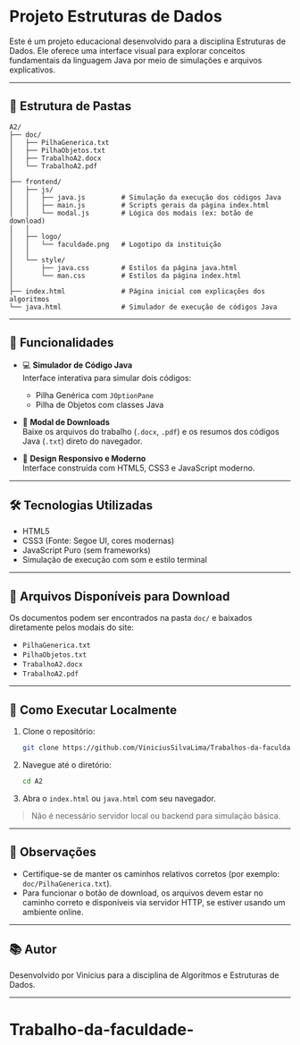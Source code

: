 # Projeto Estruturas de Dados 

Este é um projeto educacional desenvolvido para a disciplina Estruturas de Dados. Ele oferece uma interface visual para explorar conceitos fundamentais da linguagem Java por meio de simulações e arquivos explicativos.

---

## 📁 Estrutura de Pastas

```
A2/
├── doc/
│   ├── PilhaGenerica.txt
│   ├── PilhaObjetos.txt
│   ├── TrabalhoA2.docx
│   └── TrabalhoA2.pdf
│
├── frontend/
│   ├── js/
│   │   ├── java.js         # Simulação da execução dos códigos Java
│   │   ├── main.js         # Scripts gerais da página index.html
│   │   └── modal.js        # Lógica dos modais (ex: botão de download)
│   │
│   ├── logo/
│   │   └── faculdade.png   # Logotipo da instituição
│   │
│   └── style/
│       ├── java.css        # Estilos da página java.html
│       └── man.css         # Estilos da página index.html
│
├── index.html              # Página inicial com explicações dos algoritmos
└── java.html               # Simulador de execução de códigos Java
```

---

## 🚀 Funcionalidades

- 💻 **Simulador de Código Java**  
  Interface interativa para simular dois códigos:
  - Pilha Genérica com `JOptionPane`
  - Pilha de Objetos com classes Java

- 🧾 **Modal de Downloads**  
  Baixe os arquivos do trabalho (`.docx`, `.pdf`) e os resumos dos códigos Java (`.txt`) direto do navegador.

- 🎨 **Design Responsivo e Moderno**  
  Interface construída com HTML5, CSS3 e JavaScript moderno.

---

## 🛠️ Tecnologias Utilizadas

- HTML5
- CSS3 (Fonte: Segoe UI, cores modernas)
- JavaScript Puro (sem frameworks)
- Simulação de execução com som e estilo terminal

---

## 📄 Arquivos Disponíveis para Download

Os documentos podem ser encontrados na pasta `doc/` e baixados diretamente pelos modais do site:

- `PilhaGenerica.txt`
- `PilhaObjetos.txt`
- `TrabalhoA2.docx`
- `TrabalhoA2.pdf`

---

## 🧪 Como Executar Localmente

1. Clone o repositório:
   ```bash
   git clone https://github.com/ViniciusSilvaLima/Trabalhos-da-faculdade-
   ```

2. Navegue até o diretório:
   ```bash
   cd A2
   ```

3. Abra o `index.html` ou `java.html` com seu navegador.

> Não é necessário servidor local ou backend para simulação básica.

---

## 📌 Observações

- Certifique-se de manter os caminhos relativos corretos (por exemplo: `doc/PilhaGenerica.txt`).
- Para funcionar o botão de download, os arquivos devem estar no caminho correto e disponíveis via servidor HTTP, se estiver usando um ambiente online.

---

## 📚 Autor

Desenvolvido por Vinicius para a disciplina de Algoritmos e Estruturas de Dados.

---
# Trabalho-da-faculdade-
